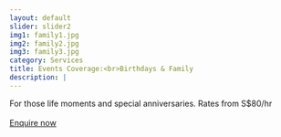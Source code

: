 ```yaml
---
layout: default
slider: slider2
img1: family1.jpg
img2: family2.jpg
img3: family3.jpg
category: Services
title: Events Coverage:<br>Birthdays & Family
description: |
---
```

  For those life moments and special anniversaries. Rates from S$80/hr<br><br> 
  <a class="page-scroll" href="#contact">Enquire now</a>
